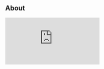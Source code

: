 ## About 

![Please see PDF for current version of CV](https://github.com/TrashBirdEcology/cv/blob/master/burnett_extendedCV.pdf)

